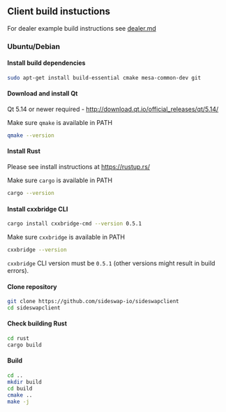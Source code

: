 ## Client build instuctions

For dealer example build instructions see [dealer.md](dealer.md)

### Ubuntu/Debian

#### Install build dependencies

```bash
sudo apt-get install build-essential cmake mesa-common-dev git
```

#### Download and install Qt

Qt 5.14 or newer required - http://download.qt.io/official_releases/qt/5.14/

Make sure `qmake` is available in PATH

```bash
qmake --version
```

#### Install Rust

Please see install instructions at https://rustup.rs/

Make sure `cargo` is available in PATH

```bash
cargo --version
```

#### Install cxxbridge CLI

```bash
cargo install cxxbridge-cmd --version 0.5.1
```

Make sure `cxxbridge` is available in PATH

```bash
cxxbridge --version
```

`cxxbridge` CLI version must be `0.5.1` (other versions might result in build errors).

#### Clone repository

```bash
git clone https://github.com/sideswap-io/sideswapclient
cd sideswapclient
```

#### Check building Rust

```bash
cd rust
cargo build
```

#### Build

```bash
cd ..
mkdir build
cd build
cmake ..
make -j
```
